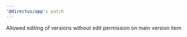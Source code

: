 ```yaml
---
'@directus/app': patch
---
```


Allowed editing of versions without edit permission on main version item
